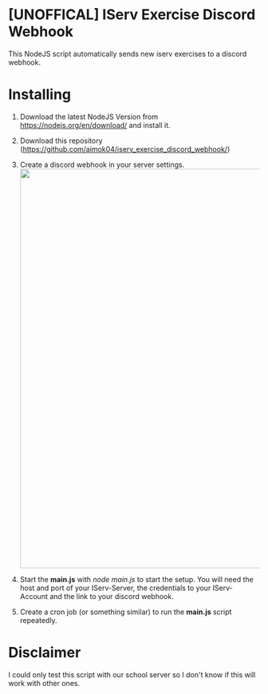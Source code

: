 # [UNOFFICAL] IServ Exercise Discord Webhook
This NodeJS script automatically sends new iserv exercises to a discord webhook.

# Installing
  1. Download the latest NodeJS Version from https://nodejs.org/en/download/ and install it.
  2. Download this repository (https://github.com/aimok04/iserv_exercise_discord_webhook/)
  3. Create a discord webhook in your server settings.
    <img src="https://media.giphy.com/media/sKslYWhDsaTlGLw4IP/giphy.gif" width="800"></img>

  4. Start the **main.js** with *node main.js* to start the setup. You will need the host and port of your IServ-Server, the credentials to your IServ-Account and the link to your discord webhook.
  5. Create a cron job (or something similar) to run the **main.js** script repeatedly.

# Disclaimer
I could only test this script with our school server so I don't know if this will work with other ones.
